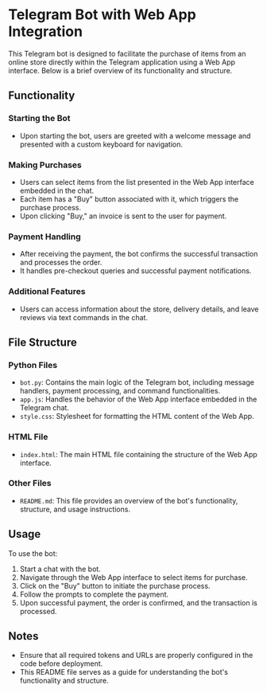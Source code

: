 # Telegram Bot with Web App Integration

This Telegram bot is designed to facilitate the purchase of items from an online store directly within the Telegram application using a Web App interface. Below is a brief overview of its functionality and structure.

## Functionality

### Starting the Bot
- Upon starting the bot, users are greeted with a welcome message and presented with a custom keyboard for navigation.

### Making Purchases
- Users can select items from the list presented in the Web App interface embedded in the chat.
- Each item has a "Buy" button associated with it, which triggers the purchase process.
- Upon clicking "Buy," an invoice is sent to the user for payment.

### Payment Handling
- After receiving the payment, the bot confirms the successful transaction and processes the order.
- It handles pre-checkout queries and successful payment notifications.

### Additional Features
- Users can access information about the store, delivery details, and leave reviews via text commands in the chat.

## File Structure

### Python Files
- `bot.py`: Contains the main logic of the Telegram bot, including message handlers, payment processing, and command functionalities.
- `app.js`: Handles the behavior of the Web App interface embedded in the Telegram chat.
- `style.css`: Stylesheet for formatting the HTML content of the Web App.

### HTML File
- `index.html`: The main HTML file containing the structure of the Web App interface.

### Other Files
- `README.md`: This file provides an overview of the bot's functionality, structure, and usage instructions.

## Usage

To use the bot:
1. Start a chat with the bot.
2. Navigate through the Web App interface to select items for purchase.
3. Click on the "Buy" button to initiate the purchase process.
4. Follow the prompts to complete the payment.
5. Upon successful payment, the order is confirmed, and the transaction is processed.

## Notes
- Ensure that all required tokens and URLs are properly configured in the code before deployment.
- This README file serves as a guide for understanding the bot's functionality and structure.



